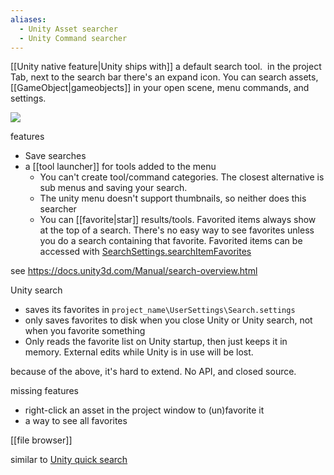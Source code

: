 ```yaml
---
aliases:
  - Unity Asset searcher
  - Unity Command searcher
---
```

[[Unity native feature|Unity ships with]] a default search tool.  
in the project Tab, next to the search bar there's an expand icon.
You can search assets, [[GameObject|gameobjects]] in your open scene,  menu commands, and settings.

![](https://docs.unity3d.com/uploads/Main/search-profile-package.png)

features
- Save searches
- a [[tool launcher]] for tools added to the menu
	- You can't create tool/command categories. The closest alternative is sub menus and saving your search.
	- The unity menu doesn't support thumbnails, so neither does this searcher
	- You can [[favorite|star]] results/tools. Favorited items always show at the top of a search.
	  There's no easy way to see favorites unless you do a search containing that favorite.
	  Favorited items can be accessed with [SearchSettings.searchItemFavorites](https://docs.unity3d.com/ScriptReference/Search.SearchSettings-searchItemFavorites.html)

see https://docs.unity3d.com/Manual/search-overview.html

Unity search 
- saves its favorites in 
`project_name\UserSettings\Search.settings`
- only saves favorites to disk when you close Unity or Unity search, not when you favorite something
- Only reads the favorite list on Unity startup, then just keeps it in memory. External edits while Unity is in use will be lost.

because of the above, it's hard to extend. No API, and closed source.

missing features
- right-click an asset in the project window to (un)favorite it
- a way to see all favorites


[[file browser]]

similar to [Unity quick search](https://docs.unity3d.com/Packages/com.unity.quicksearch@1.1/manual/index.html#api)